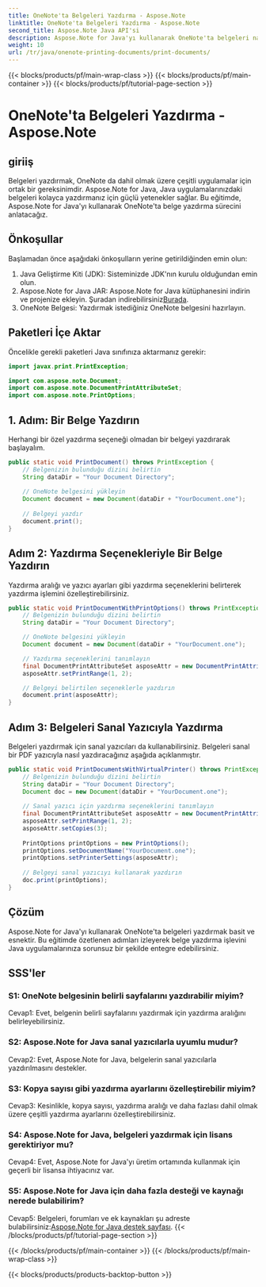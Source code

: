 ```yaml
---
title: OneNote'ta Belgeleri Yazdırma - Aspose.Note
linktitle: OneNote'ta Belgeleri Yazdırma - Aspose.Note
second_title: Aspose.Note Java API'si
description: Aspose.Note for Java'yı kullanarak OneNote'ta belgeleri nasıl yazdıracağınızı öğrenin. Kod örnekleri ve özelleştirilebilir seçenekler içeren adım adım kılavuz.
weight: 10
url: /tr/java/onenote-printing-documents/print-documents/
---
```


{{< blocks/products/pf/main-wrap-class >}}
{{< blocks/products/pf/main-container >}}
{{< blocks/products/pf/tutorial-page-section >}}

# OneNote'ta Belgeleri Yazdırma - Aspose.Note

## giriiş

Belgeleri yazdırmak, OneNote da dahil olmak üzere çeşitli uygulamalar için ortak bir gereksinimdir. Aspose.Note for Java, Java uygulamalarınızdaki belgeleri kolayca yazdırmanız için güçlü yetenekler sağlar. Bu eğitimde, Aspose.Note for Java'yı kullanarak OneNote'ta belge yazdırma sürecini anlatacağız.

## Önkoşullar

Başlamadan önce aşağıdaki önkoşulların yerine getirildiğinden emin olun:

1. Java Geliştirme Kiti (JDK): Sisteminizde JDK'nın kurulu olduğundan emin olun.
2.  Aspose.Note for Java JAR: Aspose.Note for Java kütüphanesini indirin ve projenize ekleyin. Şuradan indirebilirsiniz[Burada](https://releases.aspose.com/note/java/).
3. OneNote Belgesi: Yazdırmak istediğiniz OneNote belgesini hazırlayın.

## Paketleri İçe Aktar

Öncelikle gerekli paketleri Java sınıfınıza aktarmanız gerekir:

```java
import javax.print.PrintException;

import com.aspose.note.Document;
import com.aspose.note.DocumentPrintAttributeSet;
import com.aspose.note.PrintOptions;
```

## 1. Adım: Bir Belge Yazdırın

Herhangi bir özel yazdırma seçeneği olmadan bir belgeyi yazdırarak başlayalım.

```java
public static void PrintDocument() throws PrintException {
    // Belgenizin bulunduğu dizini belirtin
    String dataDir = "Your Document Directory";
    
    // OneNote belgesini yükleyin
    Document document = new Document(dataDir + "YourDocument.one");
    
    // Belgeyi yazdır
    document.print();
}
```

## Adım 2: Yazdırma Seçenekleriyle Bir Belge Yazdırın

Yazdırma aralığı ve yazıcı ayarları gibi yazdırma seçeneklerini belirterek yazdırma işlemini özelleştirebilirsiniz.

```java
public static void PrintDocumentWithPrintOptions() throws PrintException {
    // Belgenizin bulunduğu dizini belirtin
    String dataDir = "Your Document Directory";

    // OneNote belgesini yükleyin
    Document document = new Document(dataDir + "YourDocument.one");

    // Yazdırma seçeneklerini tanımlayın
    final DocumentPrintAttributeSet asposeAttr = new DocumentPrintAttributeSet("Microsoft XPS Document Writer");
    asposeAttr.setPrintRange(1, 2);

    // Belgeyi belirtilen seçeneklerle yazdırın
    document.print(asposeAttr);
}
```

## Adım 3: Belgeleri Sanal Yazıcıyla Yazdırma

Belgeleri yazdırmak için sanal yazıcıları da kullanabilirsiniz. Belgeleri sanal bir PDF yazıcıyla nasıl yazdıracağınız aşağıda açıklanmıştır.

```java
public static void PrintDocumentsWithVirtualPrinter() throws PrintException {
    // Belgenizin bulunduğu dizini belirtin
    String dataDir = "Your Document Directory";
    Document doc = new Document(dataDir + "YourDocument.one");
     
    // Sanal yazıcı için yazdırma seçeneklerini tanımlayın
    final DocumentPrintAttributeSet asposeAttr = new DocumentPrintAttributeSet("doPDF 8");
    asposeAttr.setPrintRange(1, 2);
    asposeAttr.setCopies(3);
     
    PrintOptions printOptions = new PrintOptions();
    printOptions.setDocumentName("YourDocument.one");
    printOptions.setPrinterSettings(asposeAttr);
      
    // Belgeyi sanal yazıcıyı kullanarak yazdırın
    doc.print(printOptions);
}
```

## Çözüm

Aspose.Note for Java'yı kullanarak OneNote'ta belgeleri yazdırmak basit ve esnektir. Bu eğitimde özetlenen adımları izleyerek belge yazdırma işlevini Java uygulamalarınıza sorunsuz bir şekilde entegre edebilirsiniz.

## SSS'ler

### S1: OneNote belgesinin belirli sayfalarını yazdırabilir miyim?

Cevap1: Evet, belgenin belirli sayfalarını yazdırmak için yazdırma aralığını belirleyebilirsiniz.

### S2: Aspose.Note for Java sanal yazıcılarla uyumlu mudur?

Cevap2: Evet, Aspose.Note for Java, belgelerin sanal yazıcılarla yazdırılmasını destekler.

### S3: Kopya sayısı gibi yazdırma ayarlarını özelleştirebilir miyim?

Cevap3: Kesinlikle, kopya sayısı, yazdırma aralığı ve daha fazlası dahil olmak üzere çeşitli yazdırma ayarlarını özelleştirebilirsiniz.

### S4: Aspose.Note for Java, belgeleri yazdırmak için lisans gerektiriyor mu?

Cevap4: Evet, Aspose.Note for Java'yı üretim ortamında kullanmak için geçerli bir lisansa ihtiyacınız var.

### S5: Aspose.Note for Java için daha fazla desteği ve kaynağı nerede bulabilirim?

 Cevap5: Belgeleri, forumları ve ek kaynakları şu adreste bulabilirsiniz:[Aspose.Note for Java destek sayfası](https://forum.aspose.com/c/note/28).
{{< /blocks/products/pf/tutorial-page-section >}}

{{< /blocks/products/pf/main-container >}}
{{< /blocks/products/pf/main-wrap-class >}}

{{< blocks/products/products-backtop-button >}}

